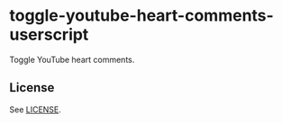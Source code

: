 # toggle-youtube-heart-comments-userscript

Toggle YouTube heart comments.

## License

See [LICENSE](LICENSE).

